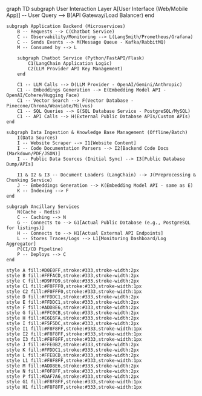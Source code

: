 graph TD
    subgraph User Interaction Layer
        A[User Interface (Web/Mobile App)] -- User Query --> B(API Gateway/Load Balancer)
    end

    subgraph Application Backend (Microservices)
        B -- Requests --> C(Chatbot Service)
        C -- Observability/Monitoring --> L(LangSmith/Prometheus/Grafana)
        C -- Sends Events --> M(Message Queue - Kafka/RabbitMQ)
        M -- Consumed by --> L

        subgraph Chatbot Service (Python/FastAPI/Flask)
            C1(LangChain Application Logic)
            C2(LLM Provider API Key Management)
        end

        C1 -- LLM Calls --> D(LLM Provider - OpenAI/Gemini/Anthropic)
        C1 -- Embeddings Generation --> E(Embedding Model API - OpenAI/Cohere/Hugging Face)
        C1 -- Vector Search --> F(Vector Database - Pinecone/Chroma/Weaviate/Milvus)
        C1 -- SQL Queries --> G(SQL Database Service - PostgreSQL/MySQL)
        C1 -- API Calls --> H(External Public Database APIs/Custom APIs)
    end

    subgraph Data Ingestion & Knowledge Base Management (Offline/Batch)
        I(Data Sources)
        I -- Website Scraper --> I1[Website Content]
        I -- Code Documentation Parsers --> I2[Backend Code Docs (Markdown/PDF/JSON)]
        I -- Public Data Sources (Initial Sync) --> I3[Public Database Dump/APIs]

        I1 & I2 & I3 -- Document Loaders (LangChain) --> J(Preprocessing & Chunking Service)
        J -- Embeddings Generation --> K(Embedding Model API - same as E)
        K -- Indexing --> F
    end

    subgraph Ancillary Services
        N(Cache - Redis)
        C -- Caching --> N
        G -- Connects to --> G1[Actual Public Database (e.g., PostgreSQL for listings)]
        H -- Connects to --> H1[Actual External API Endpoints]
        L -- Stores Traces/Logs --> L1[Monitoring Dashboard/Log Aggregator]
        P(CI/CD Pipeline)
        P -- Deploys --> C
    end

    style A fill:#D0E0FF,stroke:#333,stroke-width:2px
    style B fill:#FFFACD,stroke:#333,stroke-width:2px
    style C fill:#D9FFD9,stroke:#333,stroke-width:2px
    style C1 fill:#F0FFF0,stroke:#333,stroke-width:1px
    style C2 fill:#F0FFF0,stroke:#333,stroke-width:1px
    style D fill:#FFDDC1,stroke:#333,stroke-width:2px
    style E fill:#FFDDC1,stroke:#333,stroke-width:2px
    style F fill:#ADD8E6,stroke:#333,stroke-width:2px
    style G fill:#FFC0CB,stroke:#333,stroke-width:2px
    style H fill:#E6E6FA,stroke:#333,stroke-width:2px
    style I fill:#F5F5DC,stroke:#333,stroke-width:2px
    style I1 fill:#F8F8FF,stroke:#333,stroke-width:1px
    style I2 fill:#F8F8FF,stroke:#333,stroke-width:1px
    style I3 fill:#F8F8FF,stroke:#333,stroke-width:1px
    style J fill:#FFE0B2,stroke:#333,stroke-width:2px
    style K fill:#FFDDC1,stroke:#333,stroke-width:2px
    style L fill:#FFEBCD,stroke:#333,stroke-width:2px
    style L1 fill:#F8F8FF,stroke:#333,stroke-width:1px
    style M fill:#ADD8E6,stroke:#333,stroke-width:2px
    style N fill:#F0F8FF,stroke:#333,stroke-width:2px
    style P fill:#DAF7A6,stroke:#333,stroke-width:2px
    style G1 fill:#F8F8FF,stroke:#333,stroke-width:1px
    style H1 fill:#F8F8FF,stroke:#333,stroke-width:1px
